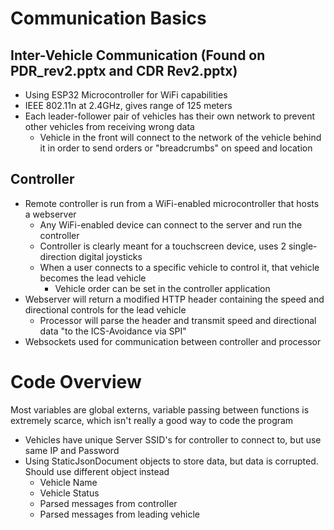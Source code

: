 # Communication Basics

## Inter-Vehicle Communication (Found on PDR_rev2.pptx and CDR Rev2.pptx)
- Using ESP32 Microcontroller for WiFi capabilities
- IEEE 802.11n at 2.4GHz, gives range of 125 meters
- Each leader-follower pair of vehicles has their own network to prevent other vehicles from receiving wrong data
    - Vehicle in the front will connect to the network of the vehicle behind it in order to send orders or "breadcrumbs" on speed and location

## Controller
- Remote controller is run from a WiFi-enabled microcontroller that hosts a webserver
    - Any WiFi-enabled device can connect to the server and run the controller
    - Controller is clearly meant for a touchscreen device, uses 2 single-direction digital joysticks
    - When a user connects to a specific vehicle to control it, that vehicle becomes the lead vehicle
        - Vehicle order can be set in the controller application
- Webserver will return a modified HTTP header containing the speed and directional controls for the lead vehicle
    - Processor will parse the header and transmit speed and directional data "to the ICS-Avoidance via SPI"
- Websockets used for communication between controller and processor

# Code Overview
Most variables are global externs, variable passing between functions is extremely scarce, which isn't really a good way to code the program
- Vehicles have unique Server SSID's for controller to connect to, but use same IP and Password
- Using StaticJsonDocument objects to store data, but data is corrupted. Should use different object instead
    - Vehicle Name
    - Vehicle Status
    - Parsed messages from controller
    - Parsed messages from leading vehicle

